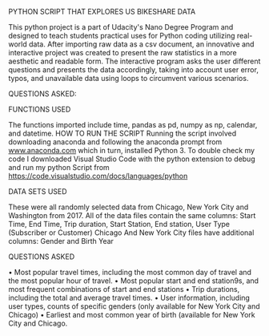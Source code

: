 PYTHON SCRIPT THAT EXPLORES US BIKESHARE DATA

This python project is a part of Udacity's Nano Degree Program and designed to teach students practical uses for Python coding utilizing real-world data. After importing raw data as a csv document, an innovative and interactive project was created to present the raw statistics in a more aesthetic and readable form. 
The interactive program asks the user different questions and presents the data accordingly, taking into account user error, typos, and unavailable data using loops to circumvent various scenarios.

QUESTIONS ASKED:

FUNCTIONS USED

The functions imported include time, pandas as pd, numpy as np, calendar, and datetime.
HOW TO RUN THE SCRIPT
Running the script involved downloading anaconda and following the anaconda prompt from www.anaconda.com which in turn, installed Python 3. To double check my code I downloaded Visual Studio Code with the python extension to debug and run my python Script from https://code.visualstudio.com/docs/languages/python

DATA SETS USED

These were all randomly selected data from Chicago, New York City and Washington from 2017. All of the data files contain the same columns: Start Time, End Time, Trip duration, Start Station, End station, User Type (Subscriber or Customer)
Chicago And New York City files have additional columns: Gender and Birth Year

QUESTIONS ASKED 

•	Most popular travel times, including the most common day of travel and the most popular hour of travel.
•	Most popular start and end station9s, and most frequent combinations of start and end stations
•	Trip durations, including the total and average travel times.
•	User information, including user types, counts of specific genders (only available for New York City and Chicago)
•	Earliest and most common year of birth (available for New York City and Chicago. 

